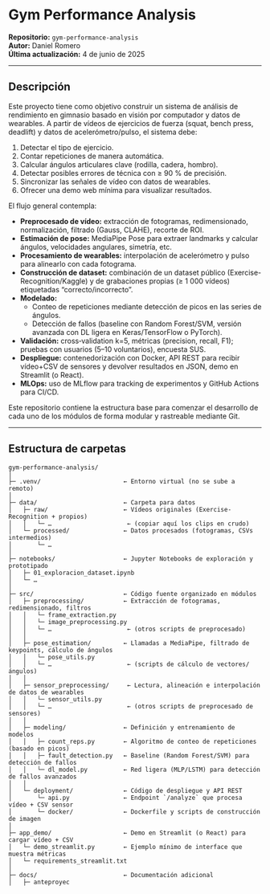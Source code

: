 # Gym Performance Analysis

**Repositorio:** `gym-performance-analysis`  
**Autor:** Daniel Romero  
**Última actualización:** 4 de junio de 2025

---

## Descripción

Este proyecto tiene como objetivo construir un sistema de análisis de rendimiento en gimnasio basado en visión por computador y datos de wearables. A partir de vídeos de ejercicios de fuerza (squat, bench press, deadlift) y datos de acelerómetro/pulso, el sistema debe:

1. Detectar el tipo de ejercicio.
2. Contar repeticiones de manera automática.
3. Calcular ángulos articulares clave (rodilla, cadera, hombro).
4. Detectar posibles errores de técnica con ≥ 90 % de precisión.
5. Sincronizar las señales de vídeo con datos de wearables.
6. Ofrecer una demo web mínima para visualizar resultados.

El flujo general contempla:
- **Preprocesado de vídeo:** extracción de fotogramas, redimensionado, normalización, filtrado (Gauss, CLAHE), recorte de ROI.
- **Estimación de pose:** MediaPipe Pose para extraer landmarks y calcular ángulos, velocidades angulares, simetría, etc.
- **Procesamiento de wearables:** interpolación de acelerómetro y pulso para alinearlo con cada fotograma.
- **Construcción de dataset:** combinación de un dataset público (Exercise-Recognition/Kaggle) y de grabaciones propias (≥ 1 000 vídeos) etiquetadas “correcto/incorrecto”.
- **Modelado:**  
  - Conteo de repeticiones mediante detección de picos en las series de ángulos.  
  - Detección de fallos (baseline con Random Forest/SVM, versión avanzada con DL ligera en Keras/TensorFlow o PyTorch).  
- **Validación:** cross‐validation k=5, métricas (precision, recall, F1); pruebas con usuarios (5–10 voluntarios), encuesta SUS.
- **Despliegue:** contenedorización con Docker, API REST para recibir vídeo+CSV de sensores y devolver resultados en JSON, demo en Streamlit (o React).
- **MLOps:** uso de MLflow para tracking de experimentos y GitHub Actions para CI/CD.

Este repositorio contiene la estructura base para comenzar el desarrollo de cada uno de los módulos de forma modular y rastreable mediante Git.

---

## Estructura de carpetas

```plaintext
gym-performance-analysis/
│
├─ .venv/                       ← Entorno virtual (no se sube a remoto)
│
├─ data/                        ← Carpeta para datos
│   ├─ raw/                     ← Vídeos originales (Exercise-Recognition + propios)
│   │   └─ …                     ← (copiar aquí los clips en crudo)
│   └─ processed/               ← Datos procesados (fotogramas, CSVs intermedios)
│       └─ …
│
├─ notebooks/                   ← Jupyter Notebooks de exploración y prototipado
│   ├─ 01_exploracion_dataset.ipynb
│   └─ …
│
├─ src/                         ← Código fuente organizado en módulos
│   ├─ preprocessing/           ← Extracción de fotogramas, redimensionado, filtros
│   │   └─ frame_extraction.py
│   │   └─ image_preprocessing.py
│   │   └─ …                     ← (otros scripts de preprocesado)
│   │
│   ├─ pose_estimation/         ← Llamadas a MediaPipe, filtrado de keypoints, cálculo de ángulos
│   │   └─ pose_utils.py
│   │   └─ …                     ← (scripts de cálculo de vectores/ángulos)
│   │
│   ├─ sensor_preprocessing/     ← Lectura, alineación e interpolación de datos de wearables
│   │   └─ sensor_utils.py
│   │   └─ …                     ← (otros scripts de preprocesado de sensores)
│   │
│   ├─ modeling/                ← Definición y entrenamiento de modelos
│   │   ├─ count_reps.py        ← Algoritmo de conteo de repeticiones (basado en picos)
│   │   ├─ fault_detection.py   ← Baseline (Random Forest/SVM) para detección de fallos
│   │   └─ dl_model.py          ← Red ligera (MLP/LSTM) para detección de fallos avanzados
│   │
│   └─ deployment/              ← Código de despliegue y API REST
│       └─ api.py               ← Endpoint `/analyze` que procesa vídeo + CSV sensor
│       └─ docker/              ← Dockerfile y scripts de construcción de imagen
│
├─ app_demo/                    ← Demo en Streamlit (o React) para cargar vídeo + CSV
│   └─ demo_streamlit.py        ← Ejemplo mínimo de interface que muestra métricas
│   └─ requirements_streamlit.txt
│
├─ docs/                        ← Documentación adicional
│   ├─ anteproyec
